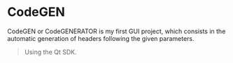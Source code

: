 # CodeGEN

CodeGEN or CodeGENERATOR is my first GUI project, which consists in the automatic generation of headers following the given parameters.

> Using the Qt SDK.
